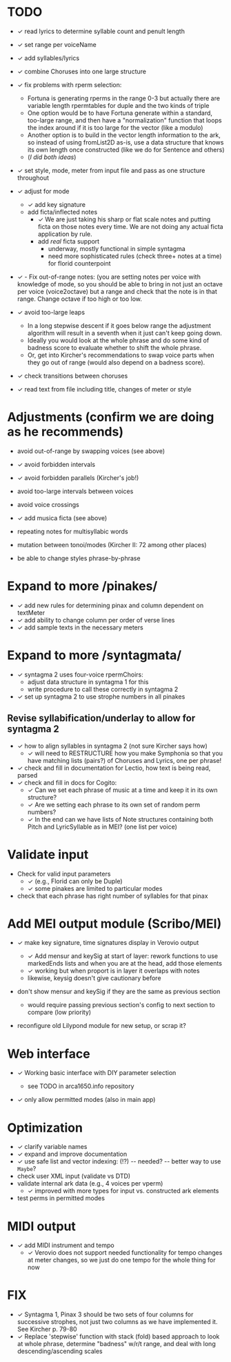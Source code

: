# TODO

<!-- check mark is U+2713 -->

- ✓ read lyrics to determine syllable count and penult length
- ✓ set range per voiceName 
- ✓ add syllables/lyrics
- ✓ combine Choruses into one large structure
- ✓ fix problems with rperm selection:
    - Fortuna is generating rperms in the range 0-3 but actually there are
      variable length rpermtables for duple and the two kinds of triple
    - One option would be to have Fortuna generate within a standard,
      too-large range, and then have a "normalization" function that loops the
      index around if it is too large for the vector (like a modulo)
    - Another option is to build in the vector length information to the ark,
        so instead of using fromList2D as-is, use a data structure that knows
        its own length once constructed (like we do for Sentence and others)
    - (*I did both ideas*)

- ✓ set style, mode, meter from input file and pass as one structure throughout
- ✓ adjust for mode
    - ✓ add key signature
    - add ficta/inflected notes
        - ✓ We are just taking his sharp or flat scale notes and putting ficta
          on those notes every time. We are not doing any actual ficta
          application by rule. 
        - add *real* ficta support
            - underway, mostly functional in simple syntagma
            - need more sophisticated rules (check three+ notes at a time) for
              florid counterpoint
- ✓ - Fix out-of-range notes: (you are setting notes per voice with knowledge of
   mode, so you should be able to bring in not just an octave per voice
   (voice2octave) but a range and check that the note is in that range.
   Change octave if too high or too low.
- ✓ avoid too-large leaps
    - In a long stepwise descent if it goes below range the adjustment
      algorithm will result in a seventh when it just can't keep going down.
    - Ideally you would look at the whole phrase and do some kind of badness
      score to evaluate whether to shift the whole phrase.
    - Or, get into Kircher's recommendations to swap voice parts when they go
      out of range (would also depend on a badness score).

- ✓ check transitions between choruses

- ✓ read text from file including title, changes of meter or  style

# Adjustments (confirm we are doing as he recommends)

- avoid out-of-range by swapping voices (see above)
- ✓ avoid forbidden intervals 
- ✓ avoid forbidden parallels (Kircher's job!)
- avoid too-large intervals between voices
- avoid voice crossings
- ✓ add musica ficta (see above)
- repeating notes for multisyllabic words
- mutation between tonoi/modes (Kircher II: 72 among other places)

- be able to change styles phrase-by-phrase

# Expand to more /pinakes/
- ✓ add new rules for determining pinax and column dependent on textMeter
- ✓ add ability to change column per order of verse lines
- ✓ add sample texts in the necessary meters

# Expand to more /syntagmata/
- ✓ syntagma 2 uses four-voice rpermChoirs:
    - adjust data structure in syntagma 1 for this 
    - write procedure to call these correctly in syntagma 2
- ✓ set up syntagma 2 to use strophe numbers in all pinakes

## Revise syllabification/underlay to allow for syntagma 2

- ✓ how to align syllables in syntagma 2 (not sure Kircher says how)
    - ✓ will need to RESTRUCTURE how you make Symphonia so that you have
      matching lists (pairs?) of Choruses and Lyrics, one per phrase!
- ✓ check and fill in documentation for Lectio, how text is being read, parsed
- ✓ check and fill in docs for Cogito:
    - ✓ Can we set each phrase of music at a time and keep it in its own
      structure?
    - ✓ Are we setting each phrase to its own set of random perm numbers?
    - ✓ In the end can we have lists of Note structures containing both Pitch
      and LyricSyllable as in MEI? (one list per voice)

# Validate input

- Check for valid input parameters 
    - ✓ (e.g., Florid can only be Duple)
    - ✓ some pinakes are limited to particular modes
- check that each phrase has right number of syllables for that pinax

# Add MEI output module (Scribo/MEI)
- ✓ make key signature, time signatures display in Verovio output
    - ✓ Add mensur and keySig at start of layer: rework functions to use
        markedEnds lists and when you are at the head, add those elements
    - ✓ working but when proport is in layer it overlaps with notes
    - likewise, keysig doesn't give cautionary before
- don't show mensur and keySig if they are the same as previous section
    - would require passing previous section's config to next section to
      compare (low priority)

- reconfigure old Lilypond module for new setup, or scrap it?

# Web interface
- ✓ Working basic interface with DIY parameter selection
    - see TODO in arca1650.info repository

- ✓ only allow permitted modes (also in main app)

# Optimization

- ✓ clarify variable names
- ✓ expand and improve documentation
- ✓ use safe list and vector indexing: (!?) 
    -- needed? 
    -- better way to use `Maybe`?
- check user XML input (validate vs DTD)
- validate internal ark data (e.g., 4 voices per vperm)
    - ✓ improved with more types for input vs. constructed ark elements
- test perms in permitted modes

# MIDI output
- ✓ add MIDI instrument and tempo
    - ✓ Verovio does not support needed functionality for tempo changes at meter
      changes, so we just do one tempo for the whole thing for now

# FIX 
- ✓ Syntagma 1, Pinax 3 should be two sets of four columns for successive
  strophes, not just two columns as we have implemented it. See Kircher p.
  79-80
- ✓ Replace 'stepwise' function with stack (fold) based approach to look
  at whole phrase, determine "badness" w/r/t range, and deal with long
  descending/ascending scales
